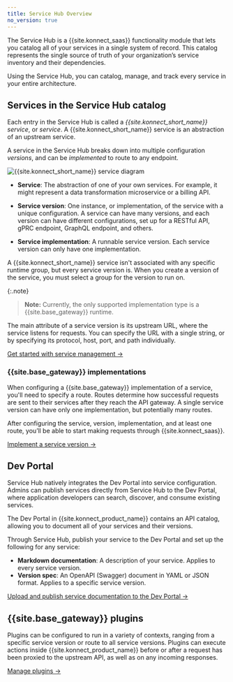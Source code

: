 ```yaml
---
title: Service Hub Overview
no_version: true
---
```


The Service Hub is a {{site.konnect_saas}} functionality module that
lets you catalog all of your services in a single system of record. This
catalog represents the single source of truth of your organization’s service
inventory and their dependencies.

Using the Service Hub, you can catalog, manage, and track every service in your
entire architecture.

## Services in the Service Hub catalog

Each entry in the Service Hub is called a _{{site.konnect_short_name}} service_, or _service_.
A {{site.konnect_short_name}} service is an abstraction of an upstream service.

A service in the Service Hub breaks down into multiple
configuration _versions_, and can be _implemented_ to route to any
endpoint.

![{{site.konnect_short_name}} service diagram](/assets/images/docs/konnect/konnect-services-diagram.png)

* **Service**: The abstraction of one of
your own services. For example, it might represent a data
transformation microservice or a billing API.

* **Service version**: One instance, or implementation, of the
service with a unique configuration. A service can have many versions,
and each version can have different configurations, set up for a RESTful API,
gPRC endpoint, GraphQL endpoint, and others.

* **Service implementation**: A runnable service version. Each service version can only have one implementation.

A {{site.konnect_short_name}} service isn't associated with any specific runtime group, but every
service version is. When you create a version of the service, you must select a
group for the version to run on.

{:.note}
> **Note:** Currently, the only supported implementation type is a
{{site.base_gateway}} runtime.

The main attribute of a service version is its upstream URL, where the service
listens for requests. You can specify the URL with a single string, or by
specifying its protocol, host, port, and path individually.

[Get started with service management &rarr;](/konnect/servicehub/manage-services)

### {{site.base_gateway}} implementations

When configuring a {{site.base_gateway}} implementation of a service, you'll
need to specify a route. Routes determine how successful requests are sent to
their services after they reach the API gateway. A single service version
can have only one implementation, but potentially many routes.

After configuring the service, version, implementation, and at least one route,
you’ll be able to start making requests through {{site.konnect_saas}}.

[Implement a service version &rarr;](/konnect/servicehub/service-implementations)

## Dev Portal

Service Hub natively integrates the Dev Portal into service configuration.
Admins can publish services directly from Service Hub to the Dev Portal, where
application developers can search, discover, and consume existing services.

The Dev Portal in {{site.konnect_product_name}} contains an API catalog,
allowing you to document all of your services and their versions.

Through Service Hub, publish your service to the Dev Portal and set up
the following for any service:
* **Markdown documentation**: A description of your service. Applies to every
service version.
* **Version spec**: An OpenAPI (Swagger) document in YAML or JSON format.
Applies to a specific service version.

[Upload and publish service documentation to the Dev Portal &rarr;](/konnect/servicehub/service-documentation)

## {{site.base_gateway}} plugins

Plugins can be configured to run in a variety of contexts,
ranging from a specific service version or route to all service versions. Plugins
can execute actions inside {{site.konnect_product_name}} before or after a request
has been proxied to the upstream API, as well as on any incoming responses.

[Manage plugins &rarr;](/konnect/servicehub/plugins/)
